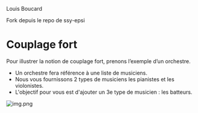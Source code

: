 Louis Boucard

Fork depuis le repo de ssy-epsi


# Couplage fort
Pour illustrer la notion de couplage fort, prenons l’exemple d’un orchestre.

- Un orchestre fera référence à une liste de musiciens. 
- Nous vous fournissons 2 types de musiciens les pianistes et les violonistes.
- L'objectif pour vous est d'ajouter un 3e type de musicien : les batteurs.

![img.png](img.png)





